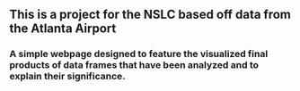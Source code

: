 ## This is a project for the NSLC based off data from the Atlanta Airport

### A simple webpage designed to feature the visualized final products of data frames that have been analyzed and to explain their significance.
